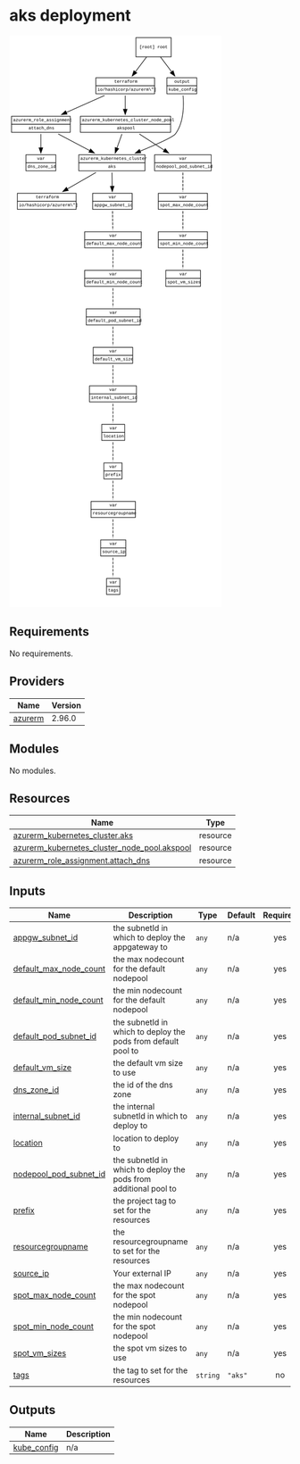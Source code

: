 <!-- BEGIN_TF_DOCS -->
# aks deployment
![Diagram](./graph.svg)

## Requirements

No requirements.

## Providers

| Name | Version |
|------|---------|
| <a name="provider_azurerm"></a> [azurerm](#provider\_azurerm) | 2.96.0 |

## Modules

No modules.

## Resources

| Name | Type |
|------|------|
| [azurerm_kubernetes_cluster.aks](https://registry.terraform.io/providers/hashicorp/azurerm/latest/docs/resources/kubernetes_cluster) | resource |
| [azurerm_kubernetes_cluster_node_pool.akspool](https://registry.terraform.io/providers/hashicorp/azurerm/latest/docs/resources/kubernetes_cluster_node_pool) | resource |
| [azurerm_role_assignment.attach_dns](https://registry.terraform.io/providers/hashicorp/azurerm/latest/docs/resources/role_assignment) | resource |

## Inputs

| Name | Description | Type | Default | Required |
|------|-------------|------|---------|:--------:|
| <a name="input_appgw_subnet_id"></a> [appgw\_subnet\_id](#input\_appgw\_subnet\_id) | the subnetId in which to deploy the appgateway to | `any` | n/a | yes |
| <a name="input_default_max_node_count"></a> [default\_max\_node\_count](#input\_default\_max\_node\_count) | the max nodecount for the default nodepool | `any` | n/a | yes |
| <a name="input_default_min_node_count"></a> [default\_min\_node\_count](#input\_default\_min\_node\_count) | the min nodecount for the default nodepool | `any` | n/a | yes |
| <a name="input_default_pod_subnet_id"></a> [default\_pod\_subnet\_id](#input\_default\_pod\_subnet\_id) | the subnetId in which to deploy the pods from default pool to | `any` | n/a | yes |
| <a name="input_default_vm_size"></a> [default\_vm\_size](#input\_default\_vm\_size) | the default vm size to use | `any` | n/a | yes |
| <a name="input_dns_zone_id"></a> [dns\_zone\_id](#input\_dns\_zone\_id) | the id of the dns zone | `any` | n/a | yes |
| <a name="input_internal_subnet_id"></a> [internal\_subnet\_id](#input\_internal\_subnet\_id) | the internal subnetId in which to deploy to | `any` | n/a | yes |
| <a name="input_location"></a> [location](#input\_location) | location to deploy to | `any` | n/a | yes |
| <a name="input_nodepool_pod_subnet_id"></a> [nodepool\_pod\_subnet\_id](#input\_nodepool\_pod\_subnet\_id) | the subnetId in which to deploy the pods from additional pool to | `any` | n/a | yes |
| <a name="input_prefix"></a> [prefix](#input\_prefix) | the project tag to set for the resources | `any` | n/a | yes |
| <a name="input_resourcegroupname"></a> [resourcegroupname](#input\_resourcegroupname) | the resourcegroupname to set for the resources | `any` | n/a | yes |
| <a name="input_source_ip"></a> [source\_ip](#input\_source\_ip) | Your external IP | `any` | n/a | yes |
| <a name="input_spot_max_node_count"></a> [spot\_max\_node\_count](#input\_spot\_max\_node\_count) | the max nodecount for the spot nodepool | `any` | n/a | yes |
| <a name="input_spot_min_node_count"></a> [spot\_min\_node\_count](#input\_spot\_min\_node\_count) | the min nodecount for the spot nodepool | `any` | n/a | yes |
| <a name="input_spot_vm_sizes"></a> [spot\_vm\_sizes](#input\_spot\_vm\_sizes) | the spot vm sizes to use | `any` | n/a | yes |
| <a name="input_tags"></a> [tags](#input\_tags) | the tag to set for the resources | `string` | `"aks"` | no |

## Outputs

| Name | Description |
|------|-------------|
| <a name="output_kube_config"></a> [kube\_config](#output\_kube\_config) | n/a |
<!-- END_TF_DOCS -->